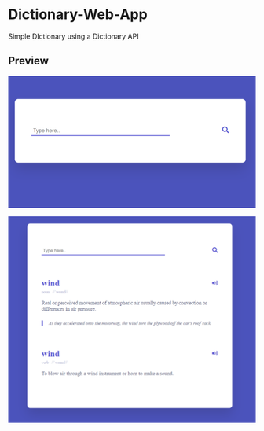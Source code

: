 # Dictionary-Web-App
Simple DIctionary using a Dictionary API

## Preview
![Alt Text](./search.png)

![Alt Text](./result.png)



